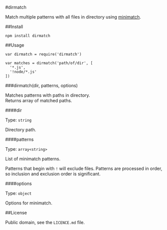 #dirmatch

Match multiple patterns with all files in directory using
[minimatch](https://github.com/isaacs/minimatch).

##Install

```
npm install dirmatch
```

##Usage

```
var dirmatch = require('dirmatch')

var matches = dirmatch('path/of/dir', [
  '*.js',
  '!node/*.js'
])
```

###dirmatch(dir, patterns, options)

Matches patterns with paths in directory.
<br>
Returns array of matched paths.

####dir

Type: `string`

Directory path.

####patterns

Type: `array<string>`

List of minimatch patterns.

Patterns that begin with `!` will exclude files.
Patterns are processed in order, so inclusion and exclusion order is significant.

####options

Type: `object`

Options for minimatch.

##License

Public domain, see the `LICENCE.md` file.



